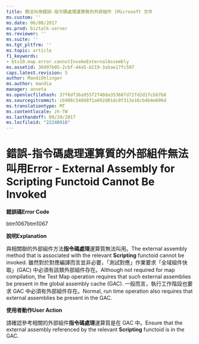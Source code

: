 ```yaml
---
title: 無法叫用錯誤-指令碼處理運算質的外部組件 |Microsoft 文件
ms.custom: ''
ms.date: 06/08/2017
ms.prod: biztalk-server
ms.reviewer: ''
ms.suite: ''
ms.tgt_pltfrm: ''
ms.topic: article
f1_keywords:
- bts10.map.error.cannotInvokeExternalAssembly
ms.assetid: 30d97b05-2cbf-44a5-b219-3a5ae17fc597
caps.latest.revision: 5
author: MandiOhlinger
ms.author: mandia
manager: anneta
ms.openlocfilehash: 37f6df36a955f2f40da35368fd72fd2d1fcbb7b8
ms.sourcegitcommit: cb908c540d8f1a692d01dc8f313e16cb4b4e696d
ms.translationtype: MT
ms.contentlocale: zh-TW
ms.lasthandoff: 09/20/2017
ms.locfileid: "22240918"
---
```

# <a name="error---external-assembly-for-scripting-functoid-cannot-be-invoked"></a><span data-ttu-id="309fb-102">錯誤-指令碼處理運算質的外部組件無法叫用</span><span class="sxs-lookup"><span data-stu-id="309fb-102">Error - External Assembly for Scripting Functoid Cannot Be Invoked</span></span>
<span data-ttu-id="309fb-103">**錯誤碼**</span><span class="sxs-lookup"><span data-stu-id="309fb-103">**Error Code**</span></span>  
  
 <span data-ttu-id="309fb-104">btm1067</span><span class="sxs-lookup"><span data-stu-id="309fb-104">btm1067</span></span>  
  
 <span data-ttu-id="309fb-105">**說明**</span><span class="sxs-lookup"><span data-stu-id="309fb-105">**Explanation**</span></span>  
  
 <span data-ttu-id="309fb-106">與相關聯的外部組件方法**指令碼處理**運算質無法叫用。</span><span class="sxs-lookup"><span data-stu-id="309fb-106">The external assembly method that is associated with the relevant **Scripting** functoid cannot be invoked.</span></span> <span data-ttu-id="309fb-107">雖然對於對應編譯而言並非必要，「測試對應」作業要求「全域組件快取」(GAC) 中必須有該類外部組件存在。</span><span class="sxs-lookup"><span data-stu-id="309fb-107">Although not required for map compilation, the Test Map operation requires that such external assemblies be present in the global assembly cache (GAC).</span></span> <span data-ttu-id="309fb-108">一般而言，執行工作階段也要求 GAC 中必須有外部組件存在。</span><span class="sxs-lookup"><span data-stu-id="309fb-108">Normal, run time operation also requires that external assemblies be present in the GAC.</span></span>  
  
 <span data-ttu-id="309fb-109">**使用者動作**</span><span class="sxs-lookup"><span data-stu-id="309fb-109">**User Action**</span></span>  
  
 <span data-ttu-id="309fb-110">請確認參考相關的外部組件**指令碼處理**運算質是在 GAC 中。</span><span class="sxs-lookup"><span data-stu-id="309fb-110">Ensure that the external assembly referenced by the relevant **Scripting** functoid is in the GAC.</span></span>
